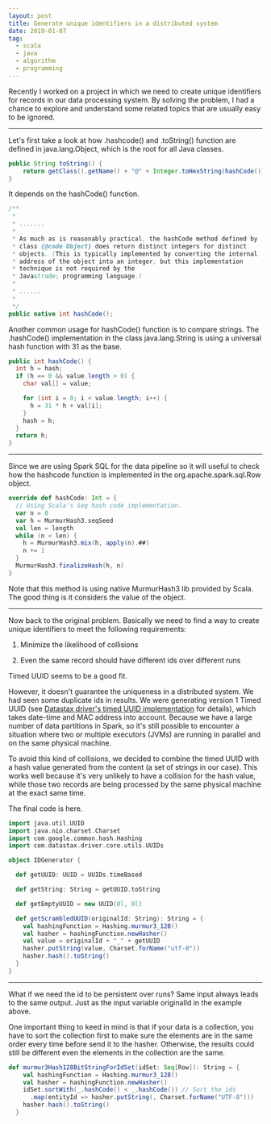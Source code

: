 ```yaml
---
layout: post
title: Generate unique identifiers in a distributed system
date: 2019-01-07
tag:
  - scala
  - java
  - algorithm
  - programming
---
```



Recently I worked on a project in which we need to create unique identifiers for records in our data processing system. By solving the problem, I had a chance to explore and understand some related topics that are usually easy to be ignored.


--------------------

Let's first take a look at how .hashcode() and .toString() function are defined in java.lang.Object, which is the root for all Java classes. 

```java
public String toString() {
    return getClass().getName() + "@" + Integer.toHexString(hashCode());
}
```
It depends on the hashCode() function.

```java
/**
 *
 * .......
 *
 * As much as is reasonably practical, the hashCode method defined by
 * class {@code Object} does return distinct integers for distinct
 * objects. (This is typically implemented by converting the internal
 * address of the object into an integer, but this implementation
 * technique is not required by the
 * Java&trade; programming language.)
 *
 * ......
 *
 */
public native int hashCode();

```

Another common usage for hashCode() function is to compare strings. The .hashCode() implementation in the class java.lang.String is using a universal hash function with 31 as the base.

```java
public int hashCode() {
  int h = hash;
  if (h == 0 && value.length > 0) {
    char val[] = value;

    for (int i = 0; i < value.length; i++) {
      h = 31 * h + val[i];
    }
    hash = h;
  }
  return h;
}
```


-----------------

Since we are using Spark SQL for the data pipeline so it will useful to check how the hashcode function is implemented in the org.apache.spark.sql.Row object.

```scala
override def hashCode: Int = {
  // Using Scala's Seq hash code implementation.
  var n = 0
  var h = MurmurHash3.seqSeed
  val len = length
  while (n < len) {
    h = MurmurHash3.mix(h, apply(n).##)
    n += 1
  }
  MurmurHash3.finalizeHash(h, n)
}
```

Note that this method is using native MurmurHash3 lib provided by Scala. The good thing is it considers the value of the object.

-----------------


Now back to the original problem. Basically we need to find a way to create unique identifiers to meet the following requirements:

1) Minimize the likelihood of collisions

2) Even the same record should have different ids over different runs 


Timed UUID seems to be a good fit. 

However, it doesn't guarantee the uniqueness in a distributed system. We had seen some duplicate ids in results. We were generating version 1 Timed UUID (see [Datastax driver's timed UUID implementation](https://docs.datastax.com/en/drivers/java/2.0/com/datastax/driver/core/utils/UUIDs.html#timeBased--) for details), which takes date-time and MAC address into account. 
Because we have a large number of data partitions in Spark, so it's still possible to encounter a situation where two or multiple executors (JVMs) are running in parallel and on the same physical machine.





To avoid this kind of collisions, we decided to combine the timed UUID with a hash value generated from the content (a set of strings in our case). This works well because it's very unlikely to have a collision for the hash value, while those two records are being processed by the same physical machine at the exact same time.



The final code is here.

```scala
import java.util.UUID
import java.nio.charset.Charset
import com.google.common.hash.Hashing
import com.datastax.driver.core.utils.UUIDs

object IDGenerator {

  def getUUID: UUID = UUIDs.timeBased

  def getString: String = getUUID.toString

  def getEmptyUUID = new UUID(0l, 0l)

  def getScrambledUUID(originalId: String): String = {
    val hashingFunction = Hashing.murmur3_128()
    val hasher = hashingFunction.newHasher()
    val value = originalId + "_" + getUUID
    hasher.putString(value, Charset.forName("utf-8"))
    hasher.hash().toString()
  }
}

```
------------------

What if we need the id to be persistent over runs? Same input always leads to the same output. Just as the input variable originalId in the example above. 

One important thing to keed in mind is that if your data is a collection, you have to sort the collection first to make sure the elements are in the same order every time before send it to the hasher. Otherwise, the results could still be different even the elements in the collection are the same. 

```scala
def murmur3Hash128BitStringForIdSet(idSet: Seq[Row]): String = {
    val hashingFunction = Hashing.murmur3_128()
    val hasher = hashingFunction.newHasher()
    idSet.sortWith(_.hashCode() < _.hashCode()) // Sort the ids
      .map(entityId => hasher.putString(, Charset.forName("UTF-8")))
    hasher.hash().toString()
  }

```